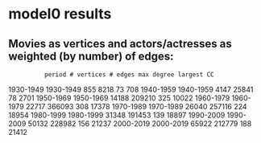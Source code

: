 # model0 results
Movies as vertices and actors/actresses as weighted (by number) of edges:
-------------------------------------------------------------------------
              period # vertices # edges max degree largest CC
1930-1949  1930-1949        855    8218         73        708
1940-1959  1940-1959       4147   25841         78       2701
1950-1969  1950-1969      14188  209210        325      10022
1960-1979  1960-1979      22717  366093        308      17378
1970-1989  1970-1989      26040  257116        224      18954
1980-1999  1980-1999      31348  191453        139      18897
1990-2009  1990-2009      50132  228982        156      21237
2000-2019  2000-2019      65922  212779        188      21412

